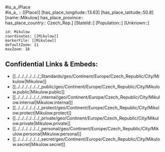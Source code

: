 ﻿---
location: [50.8,13.63] 
mapzoom: [7,12] 
mapmarker: city 
type: City
tags:
- geo/City


SpocWebEntityId: 32476
isDeleted: false
confidential: public

---
#is_a_/Place  
#is_a_ :: [[Place]] 
[has_place_longitude::13.63] 
[has_place_latitude::50.8] 
[name::Mikulow] 
has_place_province::  
has_place_country:: Czech_Rep.] 
[StateId::] 
[Population::] 
[Unknown::] 


```leaflet
id: Mikulow
coordinates: [[Mikulow]] 
markerFile: [[Mikulow]] 
defaultZoom: 11 
maxZoom: 18
```


## Confidential Links & Embeds: 
- [[../../../../../../_Standards/geo/Continent/Europe/Czech_Republic/City/Mikulow|Mikulow]] 
- [[../../../../../../_public/geo/Continent/Europe/Czech_Republic/City/Mikulow.public|Mikulow.public]] 
- [[../../../../../../_internal/geo/Continent/Europe/Czech_Republic/City/Mikulow.internal|Mikulow.internal]] 
- [[../../../../../../_protect/geo/Continent/Europe/Czech_Republic/City/Mikulow.protect|Mikulow.protect]] 
- [[../../../../../../_private/geo/Continent/Europe/Czech_Republic/City/Mikulow.private|Mikulow.private]] 
- [[../../../../../../_personal/geo/Continent/Europe/Czech_Republic/City/Mikulow.personal|Mikulow.personal]] 
- [[../../../../../../_secret/geo/Continent/Europe/Czech_Republic/City/Mikulow.secret|Mikulow.secret]] 
